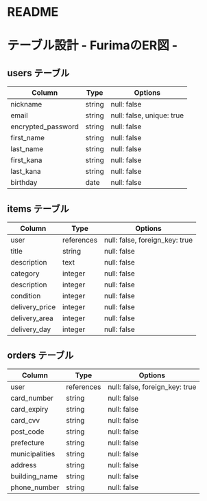 # README

# テーブル設計 - FurimaのER図 -

## users テーブル

| Column             | Type   | Options                   |
| ------------------ | ------ | ------------------------- |
| nickname           | string | null: false               |
| email              | string | null: false, unique: true |
| encrypted_password | string | null: false               |
| first_name         | string | null: false               |
| last_name          | string | null: false               |
| first_kana         | string | null: false               |
| last_kana          | string | null: false               |
| birthday           | date   | null: false               |


## items テーブル

| Column          | Type       | Options                         |
| --------------- | ---------- | ------------------------------- |
| user            | references | null: false, foreign_key: true  |
| title           | string     | null: false                     |
| description     | text       | null: false                     |
| category        | integer    | null: false                     |
| description     | integer    | null: false                     |
| condition       | integer    | null: false                     |
| delivery_price  | integer    | null: false                     |
| delivery_area   | integer    | null: false                     |
| delivery_day    | integer    | null: false                     |


## orders テーブル

| Column          | Type       | Options                         |
| --------------- | ---------- | ------------------------------- |
| user            | references | null: false, foreign_key: true  |
| card_number     | string     | null: false                     |
| card_expiry     | string     | null: false                     |
| card_cvv        | string     | null: false                     |
| post_code       | string     | null: false                     |
| prefecture      | string     | null: false                     |
| municipalities  | string     | null: false                     |
| address         | string     | null: false                     |
| building_name   | string     | null: false                     |
| phone_number    | string     | null: false                     |


